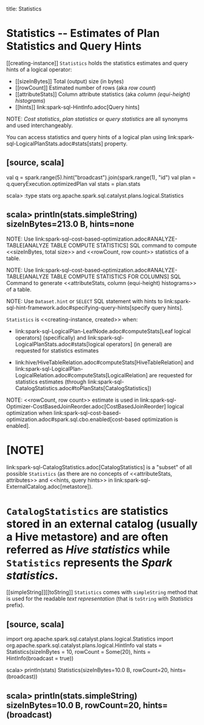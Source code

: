 title: Statistics

# Statistics -- Estimates of Plan Statistics and Query Hints

[[creating-instance]]
`Statistics` holds the statistics estimates and query hints of a logical operator:

* [[sizeInBytes]] Total (output) size (in bytes)
* [[rowCount]] Estimated number of rows (aka _row count_)
* [[attributeStats]] Column attribute statistics (aka _column (equi-height) histograms_)
* [[hints]] link:spark-sql-HintInfo.adoc[Query hints]

NOTE: *Cost statistics*, *plan statistics* or *query statistics* are all synonyms and used interchangeably.

You can access statistics and query hints of a logical plan using link:spark-sql-LogicalPlanStats.adoc#stats[stats] property.

[source, scala]
----
val q = spark.range(5).hint("broadcast").join(spark.range(1), "id")
val plan = q.queryExecution.optimizedPlan
val stats = plan.stats

scala> :type stats
org.apache.spark.sql.catalyst.plans.logical.Statistics

scala> println(stats.simpleString)
sizeInBytes=213.0 B, hints=none
----

NOTE: Use link:spark-sql-cost-based-optimization.adoc#ANALYZE-TABLE[ANALYZE TABLE COMPUTE STATISTICS] SQL command to compute <<sizeInBytes, total size>> and <<rowCount, row count>> statistics of a table.

NOTE: Use link:spark-sql-cost-based-optimization.adoc#ANALYZE-TABLE[ANALYZE TABLE COMPUTE STATISTICS FOR COLUMNS] SQL Command to generate <<attributeStats, column (equi-height) histograms>> of a table.

NOTE: Use `Dataset.hint` or `SELECT` SQL statement with hints to link:spark-sql-hint-framework.adoc#specifying-query-hints[specify query hints].

`Statistics` is <<creating-instance, created>> when:

* link:spark-sql-LogicalPlan-LeafNode.adoc#computeStats[Leaf logical operators] (specifically) and link:spark-sql-LogicalPlanStats.adoc#stats[logical operators] (in general) are requested for statistics estimates

* link:hive/HiveTableRelation.adoc#computeStats[HiveTableRelation] and link:spark-sql-LogicalPlan-LogicalRelation.adoc#computeStats[LogicalRelation] are requested for statistics estimates (through link:spark-sql-CatalogStatistics.adoc#toPlanStats[CatalogStatistics])

NOTE: <<rowCount, row count>> estimate is used in link:spark-sql-Optimizer-CostBasedJoinReorder.adoc[CostBasedJoinReorder] logical optimization when link:spark-sql-cost-based-optimization.adoc#spark.sql.cbo.enabled[cost-based optimization is enabled].

[NOTE]
====
link:spark-sql-CatalogStatistics.adoc[CatalogStatistics] is a "subset" of all possible `Statistics` (as there are no concepts of <<attributeStats, attributes>> and <<hints, query hints>> in link:spark-sql-ExternalCatalog.adoc[metastore]).

`CatalogStatistics` are statistics stored in an external catalog (usually a Hive metastore) and are often referred as *Hive statistics* while `Statistics` represents the *Spark statistics*.
====

[[simpleString]][[toString]]
`Statistics` comes with `simpleString` method that is used for the readable *text representation* (that is `toString` with *Statistics* prefix).

[source, scala]
----
import org.apache.spark.sql.catalyst.plans.logical.Statistics
import org.apache.spark.sql.catalyst.plans.logical.HintInfo
val stats = Statistics(sizeInBytes = 10, rowCount = Some(20), hints = HintInfo(broadcast = true))

scala> println(stats)
Statistics(sizeInBytes=10.0 B, rowCount=20, hints=(broadcast))

scala> println(stats.simpleString)
sizeInBytes=10.0 B, rowCount=20, hints=(broadcast)
----
